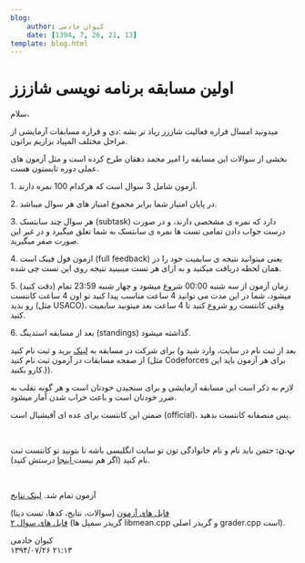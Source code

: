 ```yaml
---
blog:
    author: کیوان خادمی
    date: [1394, 7, 26, 21, 13]
template: blog.html
---
```

# اولین مسابقه برنامه نویسی شاززز

<div class="cnt">
<p>سلام،</p>
<p>میدونید امسال قراره فعالیت شاززز زیاد تر بشه :دی و قراره مسابقات آزمایشی از مراحل مختلف المپیاد بزاریم براتون.</p>
<p>بخشی از سوالات این مسابقه را امیر محمد دهقان طرح کرده است و مثل آزمون های عملی دوره تابستون هست.</p>
<p>1. آزمون شامل 3 سوال است که هرکدام 100 نمره دارند.</p>
<p>2. در پایان امتیاز شما برابر مجموع امتیاز های هر سوال میباشد.</p>
<p>3. هر سوال چند سابتسک (subtask) دارد که نمره ی مشخصی دارند، و در صورت درست جواب دادن تمامی تست ها نمره ی سابتسک به شما تعلق میگیرد و در غیر این صورت صفر میگیرید.</p>
<p>4. ازمون فول فیبک است (full feedback) یعنی میتوانید نتیجه ی سابمیت خود را در همان لحظه دریافت میکنید و به ازای هر تست میبینید نتیجه روی این تست چی شده.</p>
<p>5. (دقت کنید) زمان آزمون از سه شنبه 00:00 شروع میشود و چهار شنبه 23:59 تمام میشود، شما در این مدت می توانید 4 ساعت مناسب پیدا کنید تو اون 4 ساعت کانتست رو بدید (مثل USACO)، وقتی کانتست رو شروع کنید تا 4 ساعت بعد میتونید سابمیت کنید.</p>
<p>6. بعد از مسابقه استدینگ (standings) گذاشته میشود.</p>
<p>برای شرکت در مسابقه به <a href="http://cms-sh44zzz.rhcloud.com">لینک</a> برید و ثبت نام کنید (بعد از ثبت نام در سایت، وارد شید و از صفحه مسابقات در آزمون ثبت نام کنید (مثل Codeforces برای هر آزمون باید این کارو بکنید.)).</p>
<p>لازم به ذکر است این مسابقه آزمایشی و برای سنجیدن خودتان است و هر گونه تقلب به ضرر خودتان است و باعث خراب شدن آمار میشود.</p>
<p>ضمنن این کانتست برای عده ای آفیشیال است (official)، پس منصفانه کانتست بدهید.</p>
<p><br/></p>
<p><b>پ.ن:</b> حتمن باید نام و نام خانوادگی تون تو سایت انگلیسی باشه تا بتونید تو کانتست ثبت نام کنید (اگر هم نیست<a href="http://cms-sh44zzz.rhcloud.com/profile"> اینجا</a> درستش کنید).</p>
<p><br/></p>
<p>آزمون تمام شد. <a href="http://bayanbox.ir/info/5706528074341175853/ranking">لینک نتابج</a></p>
<p><a href="http://bayanbox.ir/download/8225076859830845886/shaazzz1.zip">فایل های آزمون</a> (سوالات، نتایج، کدها، تست دیتا)<br/><a href="http://bayanbox.ir/download/4121503242575313439/1-p2.zip">فایل های سوال ۲</a> (گریدر سمپل ها libmean.cpp و گریدر اصلی grader.cpp است).</p>
</div>

<div class="blog-info">
    <div class="blog-author">کیوان خادمی</div>
    <div class="blog-date">۱۳۹۴/۰۷/۲۶ ۲۱:۱۳</div>
</div>

